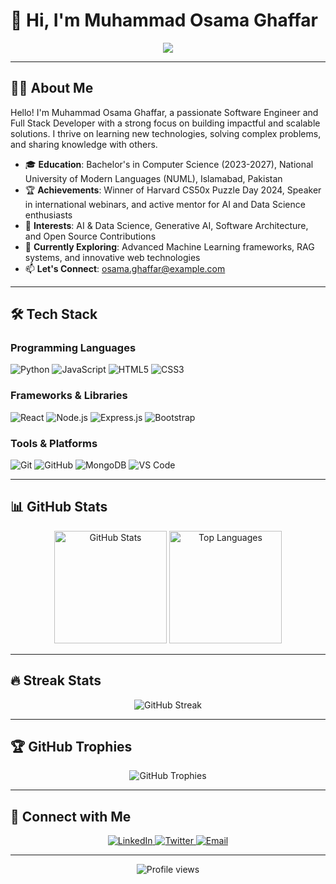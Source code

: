 # 👋 Hi, I'm Muhammad Osama Ghaffar

<div align="center">
  <img src="https://readme-typing-svg.herokuapp.com?font=Time+New+Roman&color=%23F7C06C&size=30&center=true&vCenter=true&width=600&height=100&lines=Software+Engineer+|+Full+Stack+Developer;AI+and+Data+Science+Enthusiast;Open+Source+Contributor;Passionate+Educator+and+Mentor;Lifelong+Learner">
</div>

---

## 👨‍💻 About Me

Hello! I'm Muhammad Osama Ghaffar, a passionate Software Engineer and Full Stack Developer with a strong focus on building impactful and scalable solutions. I thrive on learning new technologies, solving complex problems, and sharing knowledge with others.

- 🎓 **Education**: Bachelor's in Computer Science (2023-2027), National University of Modern Languages (NUML), Islamabad, Pakistan  
- 🏆 **Achievements**: Winner of Harvard CS50x Puzzle Day 2024, Speaker in international webinars, and active mentor for AI and Data Science enthusiasts  
- 🌟 **Interests**: AI & Data Science, Generative AI, Software Architecture, and Open Source Contributions  
- 🌱 **Currently Exploring**: Advanced Machine Learning frameworks, RAG systems, and innovative web technologies  
- 📫 **Let's Connect**: [osama.ghaffar@example.com](mailto:osama.ghaffar@example.com)

---

## 🛠️ Tech Stack

### **Programming Languages**
![Python](https://img.shields.io/badge/-Python-3776AB?style=flat-square&logo=Python&logoColor=white)
![JavaScript](https://img.shields.io/badge/-JavaScript-F7DF1E?style=flat-square&logo=javascript&logoColor=black)
![HTML5](https://img.shields.io/badge/-HTML5-E34F26?style=flat-square&logo=html5&logoColor=white)
![CSS3](https://img.shields.io/badge/-CSS3-1572B6?style=flat-square&logo=css3)

### **Frameworks & Libraries**
![React](https://img.shields.io/badge/-React-61DAFB?style=flat-square&logo=react&logoColor=black)
![Node.js](https://img.shields.io/badge/-Node.js-339933?style=flat-square&logo=Node.js&logoColor=white)
![Express.js](https://img.shields.io/badge/-Express.js-000000?style=flat-square&logo=express)
![Bootstrap](https://img.shields.io/badge/-Bootstrap-7952B3?style=flat-square&logo=bootstrap&logoColor=white)

### **Tools & Platforms**
![Git](https://img.shields.io/badge/-Git-F05032?style=flat-square&logo=git&logoColor=white)
![GitHub](https://img.shields.io/badge/-GitHub-181717?style=flat-square&logo=github)
![MongoDB](https://img.shields.io/badge/-MongoDB-47A248?style=flat-square&logo=mongodb&logoColor=white)
![VS Code](https://img.shields.io/badge/-VS%20Code-007ACC?style=flat-square&logo=visual-studio-code)

---

## 📊 GitHub Stats

<div align="center">
  <img height="180em" src="https://github-readme-stats.vercel.app/api?username=OSAMAGHAFFARTKOJL&show_icons=true&theme=radical&include_all_commits=true&count_private=true" alt="GitHub Stats"/>
  <img height="180em" src="https://github-readme-stats.vercel.app/api/top-langs/?username=OSAMAGHAFFARTKOJL&layout=compact&langs_count=7&theme=radical" alt="Top Languages"/>
</div>

---

## 🔥 Streak Stats

<div align="center">
  <img src="https://github-readme-streak-stats.herokuapp.com/?user=OSAMAGHAFFARTKOJL&theme=radical" alt="GitHub Streak"/>
</div>

---

## 🏆 GitHub Trophies

<div align="center">
  <img src="https://github-profile-trophy.vercel.app/?username=OSAMAGHAFFARTKOJL&theme=radical&no-frame=false&no-bg=true&margin-w=4" alt="GitHub Trophies"/>
</div>

---

## 🤝 Connect with Me

<div align="center">
  <a href="https://linkedin.com/in/[your-linkedin]" target="_blank">
    <img src="https://img.shields.io/badge/-LinkedIn-0077B5?style=flat-square&logo=linkedin&logoColor=white" alt="LinkedIn"/>
  </a>
  <a href="https://twitter.com/[your-twitter]" target="_blank">
    <img src="https://img.shields.io/badge/-Twitter-1DA1F2?style=flat-square&logo=twitter&logoColor=white" alt="Twitter"/>
  </a>
  <a href="mailto:osama.ghaffar@example.com">
    <img src="https://img.shields.io/badge/-Email-D14836?style=flat-square&logo=gmail&logoColor=white" alt="Email"/>
  </a>
</div>

---

<div align="center">
  <img src="https://komarev.com/ghpvc/?username=OSAMAGHAFFARTKOJL&label=Profile%20views&color=0e75b6&style=flat" alt="Profile views" />
</div>
